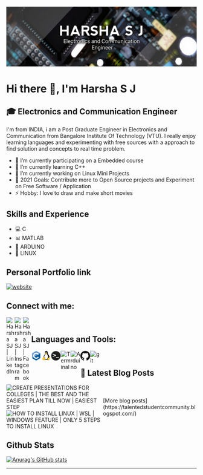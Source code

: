 ![Banner](https://github.com/Harsha131098/Harsha131098/blob/main/Harsha%20SJ%20Github%20Banner.jpg)

# Hi there 👋, I'm Harsha S J

## 🎓 Electronics and Communication Engineer

I'm from INDIA, i am a Post Graduate Engineer in Electronics and Communication from Bangalore Institute Of Technology (VTU). I really enjoy learning languages and experimenting with free sources with a approach to find solution and concepts to real time problem.

- 🌱 I’m currently participating on a Embedded course
- 🌱 I’m currently learning C++ 
- 🔭 I’m currently working on Linux Mini Projects 
- 🥅 2021 Goals: Contribute more to Open Source projects and Experiment on Free Software / Application
- ⚡ Hobby: I love to draw and make short movies

## Skills and Experience 

- 💻 C
- 📊 MATLAB
- 🌄 ARDUINO 
- 📀 LINUX

## Personal Portfolio link

[<img src='https://cdn.jsdelivr.net/npm/simple-icons@3.0.1/icons/icloud.svg' alt='website' height='40'>](https://sites.google.com/view/harshasj/home?authuser=0)  

## Connect with me:

[<img align="left" alt="Harsha SJ | LinkedIn" width="22px" src="https://cdn.jsdelivr.net/npm/simple-icons@v3/icons/linkedin.svg" />][linkedin]
[<img align="left" alt="Harsha SJ | Instagram" width="22px" src="https://cdn.jsdelivr.net/npm/simple-icons@v3/icons/instagram.svg" />][instagram]
[<img align="left" alt="Harsha SJ | Facebook" width="22px" src="https://cdn.jsdelivr.net/npm/simple-icons@v3/icons/facebook.svg" />][facebook]

<br />

## Languages and Tools:

<img align="left" alt="C" width="26px" src="https://raw.githubusercontent.com/devicons/devicon/master/icons/c/c-original.svg" />
<img align="left" alt="Linux" width="26px" src="https://raw.githubusercontent.com/devicons/devicon/master/icons/linux/linux-original.svg" />
<img align="left" alt="Terminal" width="26px" src="https://raw.githubusercontent.com/github/explore/80688e429a7d4ef2fca1e82350fe8e3517d3494d/topics/terminal/terminal.png" />
<img align="left" alt="Terminal" width="26px" src="https://raw.githubusercontent.com/simple-icons/simple-icons/master/icons/mathworks.svg" />
<img align="left" alt="Arduino" width="26px" src="https://cdn.worldvectorlogo.com/logos/arduino-1.svg" />
<img align="left" alt="GitHub" width="26px" src="https://raw.githubusercontent.com/github/explore/78df643247d429f6cc873026c0622819ad797942/topics/github/github.png" />
<img align="left" alt="git" width="26px" src="https://www.vectorlogo.zone/logos/git-scm/git-scm-icon.svg" />

<br />

## 📕 Latest Blog Posts

<!-- BLOG-POST-LIST:START -->
<img align="left" alt="CREATE PRESENTATIONS FOR COLLEGES | THE BEST AND THE EASIEST PLAN TILL NOW | EASIEST STEP" width="256" src="https://1.bp.blogspot.com/-v7ha2uS23zk/YGvVuG_jaMI/AAAAAAAAaKQ/vcQyRAuoD0U-hozV42XHzvkNEJlQ4AYCgCLcBGAsYHQ/s320/PPT%2B%2BPresentation.jpg" />

<img align="left" alt="HOW TO INSTALL LINUX | WSL | WINDOWS FEATURE | ONLY 5 STEPS TO INSTALL LINUX" width="256" src="https://1.bp.blogspot.com/-oHnkVEC1EWY/YGvTztzMPbI/AAAAAAAAaKI/b9wObFmYD10TjVQvDouctueASWEDZeTIgCLcBGAsYHQ/s320/Linux%2Bfor%2BWindows.jpg" />
<!-- BLOG-POST-LIST:END -->

<br />
<br />
[More blog posts](https://talentedstudentcommunity.blogspot.com/)
<br />
<br />
<br />

## Github Stats

[![Anurag's GitHub stats](https://github-readme-stats.vercel.app/api?username=Harsha131098)](https://github.com/anuraghazra/github-readme-stats)

---
[website]: https://sites.google.com/view/harshasj/home?authuser=0
[instagram]: https://www.instagram.com/harshasj_/
[linkedin]: https://www.linkedin.com/in/harshasj/
[facebook]: https://www.google.com/url?q=https%3A%2F%2Fwww.facebook.com%2Fnagharsha.sj&sa=D
[More blog posts]: https://talentedstudentcommunity.blogspot.com/
[blogpost1]: https://talentedstudentcommunity.blogspot.com/2020/12/how-to-create-presentations-for-colleges.html
[blogpost2]: https://talentedstudentcommunity.blogspot.com/2021/04/how-to-install-linux-wsl-windows.html
